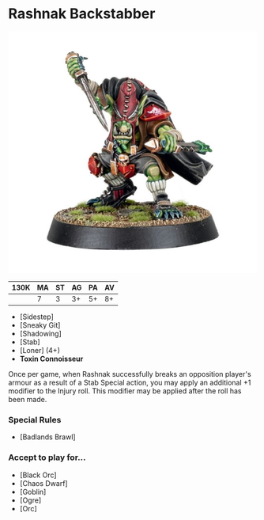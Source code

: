 # Rashnak Backstabber

![](../media/starplayers/BBRashnakBackstabber.jpg)

| 130K  | MA | ST | AG | PA | AV |
| ---   | --- | --- | --- | --- | --- |
|       | 7   | 3   | 3+  | 5+  | 8+  |

* [Sidestep]
* [Sneaky Git]
* [Shadowing]
* [Stab]
* [Loner] (4+)
* **Toxin Connoisseur**

Once per game, when Rashnak successfully breaks an opposition player's armour as a result of a Stab Special action, you may apply an additional +1 modifier to the Injury roll. This modifier may be applied after the roll has been made.

### Special Rules

* [Badlands Brawl]

### Accept to play for...

* [Black Orc]
* [Chaos Dwarf]
* [Goblin]
* [Ogre]
* [Orc]
